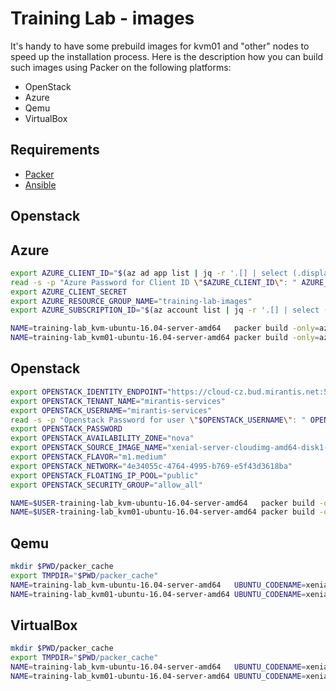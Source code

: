 # Training Lab - images

It's handy to have some prebuild images for kvm01 and "other" nodes to speed up the installation process.
Here is the description how you can build such images using Packer on the following platforms:

* OpenStack
* Azure
* Qemu
* VirtualBox

## Requirements

* [Packer](https://www.packer.io/)
* [Ansible](https://www.ansible.com/)

## Openstack

## Azure

```bash
export AZURE_CLIENT_ID="$(az ad app list | jq -r '.[] | select (.displayName == "packerbuild").appId')"
read -s -p "Azure Password for Client ID \"$AZURE_CLIENT_ID\": " AZURE_CLIENT_SECRET
export AZURE_CLIENT_SECRET
export AZURE_RESOURCE_GROUP_NAME="training-lab-images"
export AZURE_SUBSCRIPTION_ID="$(az account list | jq -r '.[] | select (.isDefault == true).id')"

NAME=training-lab_kvm-ubuntu-16.04-server-amd64   packer build -only=azure-arm training-lab_ubuntu_image.json
NAME=training-lab_kvm01-ubuntu-16.04-server-amd64 packer build -only=azure-arm training-lab_ubuntu_image.json
```

## Openstack

```bash
export OPENSTACK_IDENTITY_ENDPOINT="https://cloud-cz.bud.mirantis.net:5000/v2.0"
export OPENSTACK_TENANT_NAME="mirantis-services"
export OPENSTACK_USERNAME="mirantis-services"
read -s -p "Openstack Password for user \"$OPENSTACK_USERNAME\": " OPENSTACK_PASSWORD
export OPENSTACK_PASSWORD
export OPENSTACK_AVAILABILITY_ZONE="nova"
export OPENSTACK_SOURCE_IMAGE_NAME="xenial-server-cloudimg-amd64-disk1-20180731"
export OPENSTACK_FLAVOR="m1.medium"
export OPENSTACK_NETWORK="4e34055c-4764-4995-b769-e5f43d3618ba"
export OPENSTACK_FLOATING_IP_POOL="public"
export OPENSTACK_SECURITY_GROUP="allow_all"

NAME=$USER-training-lab_kvm-ubuntu-16.04-server-amd64   packer build -only=openstack training-lab_ubuntu_image.json
NAME=$USER-training-lab_kvm01-ubuntu-16.04-server-amd64 packer build -only=openstack training-lab_ubuntu_image.json
```

## Qemu

```bash
mkdir $PWD/packer_cache
export TMPDIR="$PWD/packer_cache"
NAME=training-lab_kvm-ubuntu-16.04-server-amd64   UBUNTU_CODENAME=xenial packer build -only=qemu training-lab_ubuntu_image.json
NAME=training-lab_kvm01-ubuntu-16.04-server-amd64 UBUNTU_CODENAME=xenial packer build -only=qemu training-lab_ubuntu_image.json
```

## VirtualBox

```bash
mkdir $PWD/packer_cache
export TMPDIR="$PWD/packer_cache"
NAME=training-lab_kvm-ubuntu-16.04-server-amd64   UBUNTU_CODENAME=xenial packer build -only=virtualbox-iso training-lab_ubuntu_image.json
NAME=training-lab_kvm01-ubuntu-16.04-server-amd64 UBUNTU_CODENAME=xenial packer build -only=virtualbox-iso training-lab_ubuntu_image.json
```
